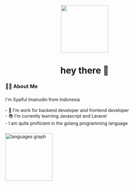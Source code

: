 <div align="center">
  <img height="150" src="https://camo.githubusercontent.com/62da68eb62b1e5f175f7d1f0191dd89a653d7908feb22d37d4a0ab07365d6791/68747470733a2f2f6d656469612e67697068792e636f6d2f6d656469612f4d3967624264396e6244724f5475314d71782f67697068792e676966"  />
</div>

###

<h1 align="center">hey there 👋</h1>

###

<h3 align="left">👩‍💻  About Me</h3>

###

<p align="left">I'm Syaiful Imanudin from Indonesia<br><br>- 🔭  I'm work for backend developer and frontend developer<br>- 📚 I’m currently learning Javascript and Laravel <br>- I am quite proficient in the golang programming language</p>

###

<div align="left">
    <img
        src="https://github-readme-stats.vercel.app/api/top-langs?username=SaipulImdn&locale=en&hide_title=false&layout=compact&card_width=320&langs_count=5&theme=yellow&hide_border=false"
        height="150"
        alt="languages graph"
    />
</div>

###
